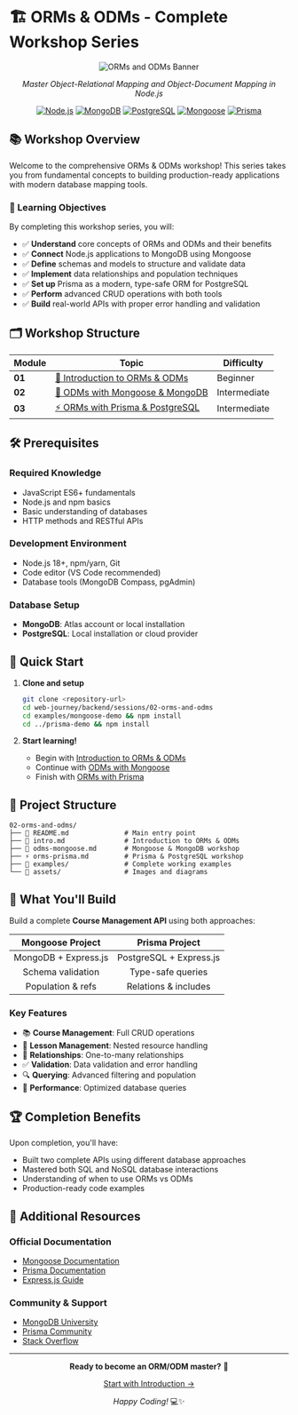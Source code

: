 # 🏗️ ORMs & ODMs - Complete Workshop Series

<div align="center">

![ORMs and ODMs Banner](./assets/orm-odm-banner.png)

*Master Object-Relational Mapping and Object-Document Mapping in Node.js*

[![Node.js](https://img.shields.io/badge/Node.js-18%2B-green.svg)](https://nodejs.org/)
[![MongoDB](https://img.shields.io/badge/MongoDB-5.0%2B-green.svg)](https://www.mongodb.com/)
[![PostgreSQL](https://img.shields.io/badge/PostgreSQL-13%2B-blue.svg)](https://www.postgresql.org/)
[![Mongoose](https://img.shields.io/badge/Mongoose-8.0%2B-red.svg)](https://mongoosejs.com/)
[![Prisma](https://img.shields.io/badge/Prisma-5.0%2B-purple.svg)](https://www.prisma.io/)

</div>

## 📚 Workshop Overview

Welcome to the comprehensive ORMs & ODMs workshop! This series takes you from fundamental concepts to building production-ready applications with modern database mapping tools.

### 🎯 Learning Objectives

By completing this workshop series, you will:

- ✅ **Understand** core concepts of ORMs and ODMs and their benefits
- ✅ **Connect** Node.js applications to MongoDB using Mongoose
- ✅ **Define** schemas and models to structure and validate data
- ✅ **Implement** data relationships and population techniques
- ✅ **Set up** Prisma as a modern, type-safe ORM for PostgreSQL
- ✅ **Perform** advanced CRUD operations with both tools
- ✅ **Build** real-world APIs with proper error handling and validation

## 🗂️ Workshop Structure

| Module | Topic | Difficulty |
|--------|-------|------------|
| **01** | [🚀 Introduction to ORMs & ODMs](./intro.md) | Beginner |
| **02** | [🍃 ODMs with Mongoose & MongoDB](./odms-mongoose.md) | Intermediate |
| **03** | [⚡ ORMs with Prisma & PostgreSQL](./orms-prisma.md) | Intermediate |

## 🛠️ Prerequisites

### Required Knowledge
- JavaScript ES6+ fundamentals
- Node.js and npm basics
- Basic understanding of databases
- HTTP methods and RESTful APIs

### Development Environment
- Node.js 18+, npm/yarn, Git
- Code editor (VS Code recommended)
- Database tools (MongoDB Compass, pgAdmin)

### Database Setup
- **MongoDB**: Atlas account or local installation
- **PostgreSQL**: Local installation or cloud provider

## 🚀 Quick Start

1. **Clone and setup**
   ```bash
   git clone <repository-url>
   cd web-journey/backend/sessions/02-orms-and-odms
   cd examples/mongoose-demo && npm install
   cd ../prisma-demo && npm install
   ```

2. **Start learning!**
   - Begin with [Introduction to ORMs & ODMs](./intro.md)
   - Continue with [ODMs with Mongoose](./odms-mongoose.md)
   - Finish with [ORMs with Prisma](./orms-prisma.md)

## 📁 Project Structure

```
02-orms-and-odms/
├── 📖 README.md              # Main entry point
├── 📝 intro.md               # Introduction to ORMs & ODMs
├── 🍃 odms-mongoose.md       # Mongoose & MongoDB workshop
├── ⚡ orms-prisma.md         # Prisma & PostgreSQL workshop
├── 📁 examples/              # Complete working examples
└── 📁 assets/                # Images and diagrams
```

## 🎯 What You'll Build

Build a complete **Course Management API** using both approaches:

| **Mongoose Project** | **Prisma Project** |
|:-------------------:|:------------------:|
| MongoDB + Express.js | PostgreSQL + Express.js |
| Schema validation | Type-safe queries |
| Population & refs | Relations & includes |

### Key Features
- 📚 **Course Management**: Full CRUD operations
- 📖 **Lesson Management**: Nested resource handling
- 🔗 **Relationships**: One-to-many relationships
- ✅ **Validation**: Data validation and error handling
- 🔍 **Querying**: Advanced filtering and population
- 🚀 **Performance**: Optimized database queries

## 🏆 Completion Benefits

Upon completion, you'll have:
- Built two complete APIs using different database approaches
- Mastered both SQL and NoSQL database interactions
- Understanding of when to use ORMs vs ODMs
- Production-ready code examples

## 📖 Additional Resources

### Official Documentation
- [Mongoose Documentation](https://mongoosejs.com/docs/)
- [Prisma Documentation](https://www.prisma.io/docs/)
- [Express.js Guide](https://expressjs.com/en/guide/)

### Community & Support
- [MongoDB University](https://university.mongodb.com/)
- [Prisma Community](https://www.prisma.io/community)
- [Stack Overflow](https://stackoverflow.com/questions/tagged/mongoose+prisma)

---

<div align="center">

**Ready to become an ORM/ODM master?** 🚀

[Start with Introduction →](./intro.md)

*Happy Coding!* 💻✨

</div>